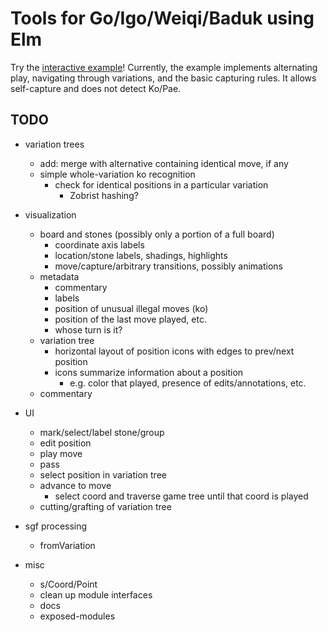 # Tools for Go/Igo/Weiqi/Baduk using Elm

Try the [interactive example](http://www.gregrosenblatt.com/elm-goban/)!  Currently, the example implements alternating play, navigating through variations, and the basic capturing rules.  It allows self-capture and does not detect Ko/Pae.

## TODO

- variation trees
    - add: merge with alternative containing identical move, if any
    - simple whole-variation ko recognition
        - check for identical positions in a particular variation
            - Zobrist hashing?

- visualization
    - board and stones (possibly only a portion of a full board)
        - coordinate axis labels
        - location/stone labels, shadings, highlights
        - move/capture/arbitrary transitions, possibly animations
    - metadata
        - commentary
        - labels
        - position of unusual illegal moves (ko)
        - position of the last move played, etc.
        - whose turn is it?
    - variation tree
        - horizontal layout of position icons with edges to prev/next position
        - icons summarize information about a position
           - e.g. color that played, presence of edits/annotations, etc.
    - commentary

- UI
    - mark/select/label stone/group
    - edit position
    - play move
    - pass
    - select position in variation tree
    - advance to move
        - select coord and traverse game tree until that coord is played
    - cutting/grafting of variation tree

- sgf processing
    - fromVariation

- misc
    - s/Coord/Point
    - clean up module interfaces
    - docs
    - exposed-modules
